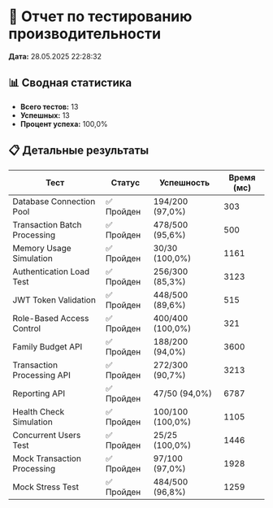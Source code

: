 # 🚀 Отчет по тестированию производительности

**Дата:** 28.05.2025 22:28:32

## 📊 Сводная статистика

- **Всего тестов:** 13
- **Успешных:** 13
- **Процент успеха:** 100,0%

## 📋 Детальные результаты

| Тест | Статус | Успешность | Время (мс) |
|------|--------|-----------|----------|
| Database Connection Pool | ✅ Пройден | 194/200 (97,0%) | 303 |
| Transaction Batch Processing | ✅ Пройден | 478/500 (95,6%) | 500 |
| Memory Usage Simulation | ✅ Пройден | 30/30 (100,0%) | 1161 |
| Authentication Load Test | ✅ Пройден | 256/300 (85,3%) | 3123 |
| JWT Token Validation | ✅ Пройден | 448/500 (89,6%) | 515 |
| Role-Based Access Control | ✅ Пройден | 400/400 (100,0%) | 321 |
| Family Budget API | ✅ Пройден | 188/200 (94,0%) | 3600 |
| Transaction Processing API | ✅ Пройден | 272/300 (90,7%) | 3213 |
| Reporting API | ✅ Пройден | 47/50 (94,0%) | 6787 |
| Health Check Simulation | ✅ Пройден | 100/100 (100,0%) | 1105 |
| Concurrent Users Test | ✅ Пройден | 25/25 (100,0%) | 1446 |
| Mock Transaction Processing | ✅ Пройден | 97/100 (97,0%) | 1928 |
| Mock Stress Test | ✅ Пройден | 484/500 (96,8%) | 1259 |

